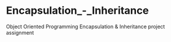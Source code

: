 # Encapsulation_-_Inheritance
Object Oriented Programming Encapsulation &amp; Inheritance project assignment
